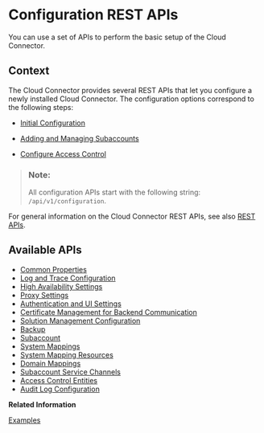 <!-- loiocfb9d579f50b4711a514dc8f08d22f73 -->

# Configuration REST APIs

You can use a set of APIs to perform the basic setup of the Cloud Connector.



<a name="loiocfb9d579f50b4711a514dc8f08d22f73__section_gmq_kjf_ggb"/>

## Context

The Cloud Connector provides several REST APIs that let you configure a newly installed Cloud Connector. The configuration options correspond to the following steps:

-   [Initial Configuration](initial-configuration-db9170a.md)

-   [Adding and Managing Subaccounts](adding-and-managing-subaccounts-f16df12.md)

-   [Configure Access Control](configure-access-control-f42fe44.md)


> ### Note:  
> All configuration APIs start with the following string: `/api/v1/configuration`.

For general information on the Cloud Connector REST APIs, see also [REST APIs](rest-apis-ede0776.md).



<a name="loiocfb9d579f50b4711a514dc8f08d22f73__section_hyd_pvp_fdb"/>

## Available APIs

-   [Common Properties](common-properties-8aed644.md)
-   [Log and Trace Configuration](log-and-trace-configuration-bee0c5d.md)
-   [High Availability Settings](high-availability-settings-b168417.md)
-   [Proxy Settings](proxy-settings-03a1f85.md)
-   [Authentication and UI Settings](authentication-and-ui-settings-44bff8d.md)
-   [Certificate Management for Backend Communication](certificate-management-for-backend-communication-7a74c14.md)
-   [Solution Management Configuration](solution-management-configuration-024ab69.md)
-   [Backup](backup-d94b9db.md)
-   [Subaccount](subaccount-72885a1.md)
-   [System Mappings](system-mappings-e933fd9.md)
-   [System Mapping Resources](system-mapping-resources-99df2b9.md)
-   [Domain Mappings](domain-mappings-66e5d47.md)
-   [Subaccount Service Channels](subaccount-service-channels-b20af3b.md)
-   [Access Control Entities](access-control-entities-2b8ee62.md)
-   [Audit Log Configuration](audit-log-configuration-35f9d40.md)

**Related Information**  


[Examples](examples-7d69bf1.md "Find examples on how to use the Cloud Connector's configuration REST APIs.")

